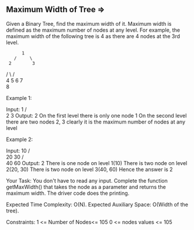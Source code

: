 Maximum Width of Tree  =>
---------------------


Given a Binary Tree, find the maximum width of it. Maximum width is defined as the maximum number of nodes at any level.
For example, the maximum width of the following tree is 4 as there are 4 nodes at the 3rd level.

          1
       /     \
     2        3
   /    \    /    \
  4    5   6    7
    \
      8

Example 1:

Input:
       1
     /    \
    2      3
Output: 2
On the first level there is only
one node 1
On the second level there are
two nodes 2, 3 clearly it is the 
maximum number of nodes at any level

Example 2:

Input:
        10
      /     \
    20      30
   /    \
  40    60
Output: 2
There is one node on level 1(10)
There is two node on level 2(20, 30)
There is two node on level 3(40, 60)
Hence the answer is 2

Your Task:
You don't have to read any input. Complete the function getMaxWidth() that takes the node as a parameter and returns the maximum width. The driver code does the printing.

Expected Time Complexity: O(N).
Expected Auxiliary Space: O(Width of the tree).

Constraints:
1 <= Number of Nodes<= 105
0 <= nodes values <= 105
 

